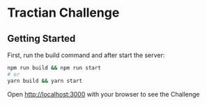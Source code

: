 # Tractian Challenge

## Getting Started

First, run the build command and after start the server:

```bash
npm run build && npm run start
# or
yarn build && yarn start
```

Open [http://localhost:3000](http://localhost:3000) with your browser to see the Challenge
